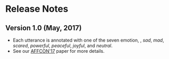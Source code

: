 # Release Notes

## Version 1.0 (May, 2017)

* Each utterance is annotated with one of the seven emotion, , *sad*, *mad*, *scared*, *powerful*, *peaceful*, *joyful*, and *neutral*.
* See our [AFFCON'17](https://arxiv.org/abs/1708.04299) paper for more details.

